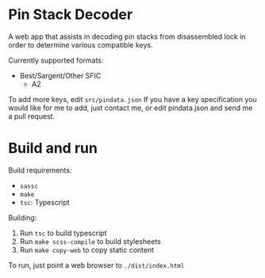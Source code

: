 Pin Stack Decoder
==================

A web app that assists in decoding pin stacks from disassembled lock in order to
determine various compatible keys.

Currently supported formats:
 * Best/Sargent/Other SFIC
   * A2

To add more keys, edit `src/pindata.json` If you have a key specification you would
like for me to add, just contact me, or edit pindata.json and send me a pull request.

Build and run
=============

Build requirements:
 * `sassc`
 * `make`
 * `tsc`: Typescript

Building:
 1. Run `tsc` to build typescript
 2. Run `make scss-compile` to build stylesheets
 3. Run `make copy-web` to copy static content

To run, just point a web browser to `./dist/index.html`